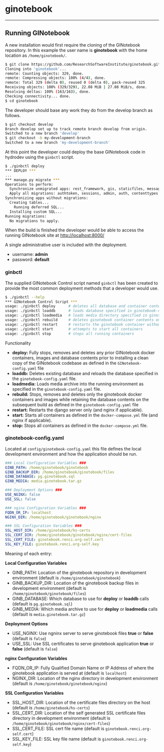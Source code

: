 # ginotebook

---

## Running GINotebook

A new installation would first require the cloning of the GINotebook repository. In this example the user name is **ginotebook** with the home location as `/home/ginotebook/`.

```bash
$ git clone https://github.com/ResearchSoftwareInstitute/ginotebook.git
Cloning into 'ginotebook'...
remote: Counting objects: 329, done.
remote: Compressing objects: 100% (4/4), done.
remote: Total 329 (delta 0), reused 0 (delta 0), pack-reused 325
Receiving objects: 100% (329/329), 22.08 MiB | 27.08 MiB/s, done.
Resolving deltas: 100% (163/163), done.
Checking connectivity... done.
$ cd ginotebook
```
The developer should base any work they do from the develop branch as follows.

```bash
$ git checkout develop
Branch develop set up to track remote branch develop from origin.
Switched to a new branch 'develop'
$ git checkout -b my-development-branch
Switched to a new branch 'my-development-branch'
```
At this point the developer could deploy the base GINotebook code in hydrodev using the `ginbctl` script.

```bash
$ ./ginbctl deploy
*** DEPLOY ***
...
*** manage.py migrate ***
Operations to perform:
  Synchronize unmigrated apps: rest_framework, gis, staticfiles, messages, rest_framework_gis, corsheaders
  Apply all migrations: authtoken, sessions, admin, auth, contenttypes, gidb
Synchronizing apps without migrations:
  Creating tables...
    Running deferred SQL...
  Installing custom SQL...
Running migrations:
  No migrations to apply.
```

When the build is finished the developer would be able to access the running GINotebook site at [http://localhost:8000/](http://localhost:8000/)

A single administrative user is included with the deployment.

- username: **admin**
- password: **default**

### ginbctl

The supplied GINotebook Control script named `ginbctl` has been created to provide the most common deployment methods that a developer would use.

```bash
$ ./ginbctl --help
*** GINotebook Control Script ***
usage: ./ginbctl deploy      # deletes all database and container contents and deploys from scratch
usage: ./ginbctl loaddb      # loads database specified in ginotebook-config.yaml into running container
usage: ./ginbctl loadmedia   # loads media directory specified in ginotebook-config.yaml into running container
usage: ./ginbctl rebuild     # deletes ginotebook container contents only and deploys using exsiting database
usage: ./ginbctl restart     # restarts the ginotebook container without rebuilding
usage: ./ginbctl start       # attempts to start all containers
usage: ./ginbctl stop        # stops all running containers
```

Functionality

- **deploy:** Fully stops, removes and deletes any prior GINotebook docker containers, images and database contents prior to installing a clean copy of the GINotebook codebase as defined in the `GINotebook-config.yaml` file
- **loaddb:** Deletes existing database and reloads the database specified in the `ginotebook-config.yaml` file.
- **loadmedia:** Loads media archive into the running environment as specified in the `ginotebook-config.yaml` file.
- **rebuild:** Stops, removes and deletes only the ginotebook docker containers and images while retaining the database contents on the subsequent build as defined in the `ginotebook-config.yaml` file
- **restart:** Restarts the django server only (and nginx if applicable).
- **start:** Starts all containers as defined in the `docker-compose.yml` file (and nginx if applicable).
- **stop:** Stops all containers as defined in the `docker-compose.yml` file.

### ginotebook-config.yaml

Located at `config/ginotebook-config.yaml` this file defines the local development environment and how the application should be run.

```yaml
### Local Configuration Variables ###
GINB_PATH: /home/ginotebook/ginotebook
GINB_BACKUP_DIR: /home/ginotebook/ginotebook/files
GINB_DATABASE: pg.ginotebook.sql
GINB_MEDIA: media.ginotebook.tar.gz

### Deployment Options ###
USE_NGINX: false
USE_SSL: false

### nginx Configuration Variables ###
FQDN_OR_IP: localhost
NGINX_DIR: /home/ginotebook/ginotebook/nginx

### SSL Configuration Variables ###
SSL_HOST_DIR: /home/ginotebook/hs-certs
SSL_CERT_DIR: /home/ginotebook/ginotebook/nginx/cert-files
SSL_CERT_FILE: ginotebook.renci.org-self.cert
SSL_KEY_FILE: ginotebook.renci.org-self.key
```

Meaning of each entry:

**Local Configuration Variables**

- GINB_PATH: Location of the ginotebook repository in development environment (default is `/home/ginotebook/ginotebook`)
- GINB_BACKUP_DIR: Location of the ginotebook backup files in development environment (default is `/home/ginotebook/ginotebook/files`)
- GINB_DATABASE: Which database to use for **deploy** or **loaddb** calls (default is `pg.ginotebook.sql`)
- GINB_MEDIA: Which media archive to use for **deploy** or **loadmedia** calls (default is `media.ginotebook.tar.gz`)

**Deployment Options**

- USE_NGINX: Use ngninx server to serve ginotebook files **true** or **false** (default is `false`)
- USE_SSL: Use SSL certificates to serve ginotebook application **true** or **false** (default is `false`)

**nginx Configuration Variables**

- FQDN_OR_IP: Fully Qualified Domain Name or IP Address of where the ginotebook application is served at (default is `localhost`)
- NGINX_DIR: Location of the nginx directory in development environment (default is `/home/ginotebook/ginotebook/nginx`)

**SSL Configuration Variables**

- SSL_HOST_DIR: Location of the certificate files directory on the host (default is `/home/ginotebook/hs-certs`)
- SSL_CERT_DIR: Location of the self generated SSL certificate files directory in development environment (default is `/home/ginotebook/ginotebook/nginx/cert-files`)
- SSL_CERT_FILE: SSL cert file name (default is `ginotebook.renci.org-self.cert`)
- SSL_KEY_FILE: SSL key file name (default is `ginotebook.renci.org-self.key`)
